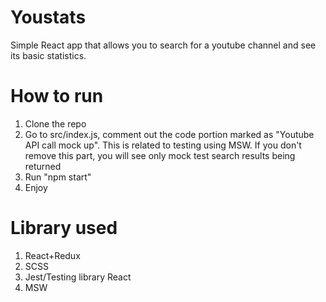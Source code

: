 # Youstats

Simple React app that allows you to search for a youtube channel and see its basic statistics.

# How to run

1. Clone the repo
2. Go to src/index.js, comment out the code portion marked as "Youtube API call mock up". This is related to testing using MSW. If you don't remove this part, you will see only mock test search results being returned
3. Run "npm start"
4. Enjoy

# Library used

1. React+Redux
2. SCSS
3. Jest/Testing library React
4. MSW
